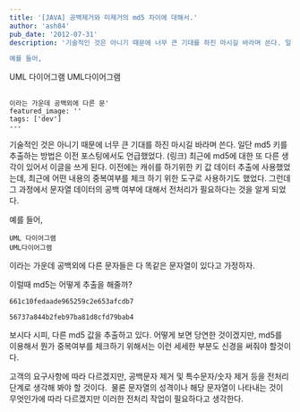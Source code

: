 ```yaml
---
title: '[JAVA] 공백제거와 미제거의 md5 차이에 대해서.'
author: 'ash84'
pub_date: '2012-07-31'
description: '기술적인 것은 아니기 때문에 너무 큰 기대를 하진 마시길 바라며 쓴다. 일단 md5 키를 추출하는 방법은 이전 포스팅에서도 언급했었다. (링크) 최근에 md5에 대한 또 다른 생각이 있어서 이글을 쓰게 된다. 이전에는 캐쉬를 하기위한 키 값 데이터 추출에 사용했었는데, 최근에 어떤 내용의 중복여부를 체크 하기 위한 도구로 사용하기도 했었다. 그런데 그 과정에서 문자열 데이터의 공백 여부에 대해서 전처리가 필요하다는 것을 알게 되었다.

예를 들어,

```
UML 다이어그램
UML다이어그램
```

이라는 가운데 공백외에 다른 문'
featured_image: ''
tags: ['dev']
---
```



기술적인 것은 아니기 때문에 너무 큰 기대를 하진 마시길 바라며 쓴다. 일단 md5 키를 추출하는 방법은 이전 포스팅에서도 언급했었다. (링크) 최근에 md5에 대한 또 다른 생각이 있어서 이글을 쓰게 된다. 이전에는 캐쉬를 하기위한 키 값 데이터 추출에 사용했었는데, 최근에 어떤 내용의 중복여부를 체크 하기 위한 도구로 사용하기도 했었다. 그런데 그 과정에서 문자열 데이터의 공백 여부에 대해서 전처리가 필요하다는 것을 알게 되었다.

예를 들어,

```
UML 다이어그램
UML다이어그램
```

이라는 가운데 공백외에 다른 문자들은 다 똑같은 문자열이 있다고 가정하자.

이럴때 md5는 어떻게 추출을 해줄까?

```
661c10fedaade965259c2e653afcdb7

56737a844b2feb97ba81d8cfd79bab4
```


보시다 시피, 다른 md5 값을 추출하고 있다. 어떻게 보면 당연한 것이겠지만, md5를 이용해서 뭔가 중복여부를 체크하기 위해서는 이런 세세한 부분도 신경을 써줘야 할것이다.

고객의 요구사항에 따라 다르겠지만, 공백문자 제거 및 특수문자/숫자 제거 등을 전처리 단계로 생각해 봐야 할 것이다.  물론 문자열의 성격이나 해당 문자열이 나타내는 것이 무엇인가에 따라 다르겠지만 이러한 전처리 작업이 필요하다고 생각한다.

<script src="https://gist.github.com/3217796.js"></script>



